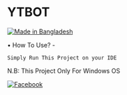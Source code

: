 # YTBOT
<p align="left">
<a href="#"><img title="Made in Bangladesh" src="https://img.shields.io/badge/MADE%20IN-BANGLADESH-green?colorA=%23ff0000&colorB=%23017e40&style=for-the-badge"></a>
</p>


• How To Use? - 

`Simply Run This Project on your IDE`


N.B: This Project Only For Windows OS

[![Facebook](https://img.shields.io/badge/Facebook-D3M09XRIKI-blue?style=flat-square&logo=facebook)](https://www.facebook.com/evanXten.here)</br>
